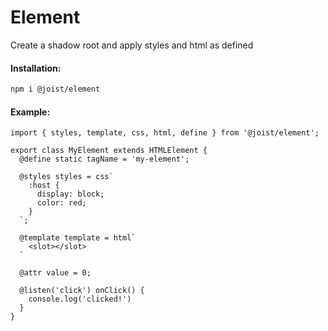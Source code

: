 # Element

Create a shadow root and apply styles and html as defined

#### Installation:

```BASH
npm i @joist/element
```

#### Example:

```TS
import { styles, template, css, html, define } from '@joist/element';

export class MyElement extends HTMLElement {
  @define static tagName = 'my-element';
  
  @styles styles = css`
    :host {
      display: block;
      color: red;
    }
  `;

  @template template = html`
    <slot></slot>
  `
  
  @attr value = 0;
  
  @listen('click') onClick() {
    console.log('clicked!')
  }
}
```
